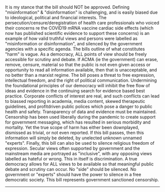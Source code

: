 It is my stance that the bill should NOT be approved.
Defining "misinformation" & "disinformation" is challenging, and is easily biased due
to ideological, political and financial interests. The persecution/censure/deregistration
of health care professionals who voiced their concerns re the COVID19 mRNA
vaccine cardiac side effects (which now has published scientific evidence to support
these concerns) is an example of how valid truthful views and persons were labelled
as "misinformation or disinformation", and silenced by the government agencies with
a specific agenda.
The bills outline of what constitutes "harm" is vague. As a democracy, ALL points of
view should be freely accessible for scrutiny and debate. If ACMA (ie the
government) can erase, remove, censure, material so that the public is not even
given access or opportunity to read all information available, then that is
unacceptable, and no better than a marxist regime.
The bill poses a threat to free expression, intellectual freedom, and the right of
political communication. Undermining the foundational principles of our democracy
will inhibit the free flow of ideas and evidence in the continuing search for evidence
based best practice.
Corporate conflicts of interest are real, and such conflicts can lead to biassed
reporting in academia, media content, skewed therapeutic guidelines, and profitdriven public polices which pose a danger to public health and safety. Transparency
of data and evidence must be maintained. Censorship has been used liberally during
the pandemic to create support for government messaging, which has resulted in
serious morbidity and mortality. Yet the true scope of harm has either been
downplayed, dismissed as trivial, or not even reported. If this bill passes, then this
information will simply be deleted, by unelected unknown unnamed "experts".
Finally, this bill can also be used to silence religious freedom of expression. Secular
views often supported by government and the mainstream media are portrayed as
"inclusive", with any opposing views labelled as hateful or wrong. This in itself is
discrimination. A true democracy allows for ALL views to be available so that
meaningful public debate and scrutiny can occur. No "side" should be silenced. No
government or "experts" should have the power to silence in a free democratic
society.
This bill represents government sanctioned censorship.


-----

